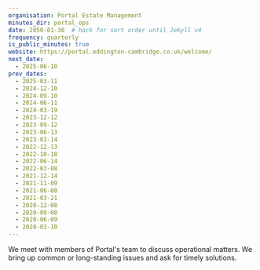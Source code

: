 ```yaml
---
organisation: Portal Estate Management
minutes_dir: portal_ops
date: 2050-01-30  # hack for sort order until Jekyll v4
frequency: quarterly
is_public_minutes: true
website: https://portal.eddington-cambridge.co.uk/welcome/
next_date:
  - 2025-06-10
prev_dates:
  - 2025-03-11
  - 2024-12-10
  - 2024-09-10
  - 2024-06-11
  - 2024-03-19
  - 2023-12-12
  - 2023-09-12
  - 2023-06-13
  - 2023-03-14
  - 2022-12-13
  - 2022-10-18
  - 2022-06-14
  - 2022-03-08
  - 2021-12-14
  - 2021-11-09
  - 2021-06-08
  - 2021-03-21
  - 2020-12-08
  - 2020-09-08
  - 2020-06-09
  - 2020-03-10
---
```

We meet with members of Portal's team to discuss operational matters. We bring up common or
long-standing issues and ask for timely solutions.
